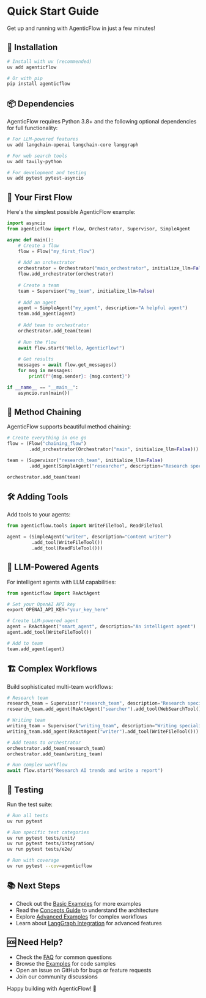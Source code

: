 # Quick Start Guide

Get up and running with AgenticFlow in just a few minutes!

## 🚀 Installation

```bash
# Install with uv (recommended)
uv add agenticflow

# Or with pip
pip install agenticflow
```

## 📦 Dependencies

AgenticFlow requires Python 3.8+ and the following optional dependencies for full functionality:

```bash
# For LLM-powered features
uv add langchain-openai langchain-core langgraph

# For web search tools
uv add tavily-python

# For development and testing
uv add pytest pytest-asyncio
```

## 🎯 Your First Flow

Here's the simplest possible AgenticFlow example:

```python
import asyncio
from agenticflow import Flow, Orchestrator, Supervisor, SimpleAgent

async def main():
    # Create a flow
    flow = Flow("my_first_flow")
    
    # Add an orchestrator
    orchestrator = Orchestrator("main_orchestrator", initialize_llm=False)
    flow.add_orchestrator(orchestrator)
    
    # Create a team
    team = Supervisor("my_team", initialize_llm=False)
    
    # Add an agent
    agent = SimpleAgent("my_agent", description="A helpful agent")
    team.add_agent(agent)
    
    # Add team to orchestrator
    orchestrator.add_team(team)
    
    # Run the flow
    await flow.start("Hello, AgenticFlow!")
    
    # Get results
    messages = await flow.get_messages()
    for msg in messages:
        print(f"{msg.sender}: {msg.content}")

if __name__ == "__main__":
    asyncio.run(main())
```

## 🔗 Method Chaining

AgenticFlow supports beautiful method chaining:

```python
# Create everything in one go
flow = (Flow("chaining_flow")
        .add_orchestrator(Orchestrator("main", initialize_llm=False)))

team = (Supervisor("research_team", initialize_llm=False)
        .add_agent(SimpleAgent("researcher", description="Research specialist")))

orchestrator.add_team(team)
```

## 🛠️ Adding Tools

Add tools to your agents:

```python
from agenticflow.tools import WriteFileTool, ReadFileTool

agent = (SimpleAgent("writer", description="Content writer")
         .add_tool(WriteFileTool())
         .add_tool(ReadFileTool()))
```

## 🤖 LLM-Powered Agents

For intelligent agents with LLM capabilities:

```python
from agenticflow import ReActAgent

# Set your OpenAI API key
export OPENAI_API_KEY="your_key_here"

# Create LLM-powered agent
agent = ReActAgent("smart_agent", description="An intelligent agent")
agent.add_tool(WriteFileTool())

# Add to team
team.add_agent(agent)
```

## 🏗️ Complex Workflows

Build sophisticated multi-team workflows:

```python
# Research team
research_team = Supervisor("research_team", description="Research specialists")
research_team.add_agent(ReActAgent("searcher").add_tool(WebSearchTool()))

# Writing team  
writing_team = Supervisor("writing_team", description="Writing specialists")
writing_team.add_agent(ReActAgent("writer").add_tool(WriteFileTool()))

# Add teams to orchestrator
orchestrator.add_team(research_team)
orchestrator.add_team(writing_team)

# Run complex workflow
await flow.start("Research AI trends and write a report")
```

## 🧪 Testing

Run the test suite:

```bash
# Run all tests
uv run pytest

# Run specific test categories
uv run pytest tests/unit/
uv run pytest tests/integration/
uv run pytest tests/e2e/

# Run with coverage
uv run pytest --cov=agenticflow
```

## 📚 Next Steps

- Check out the [Basic Examples](../examples/basic/) for more examples
- Read the [Concepts Guide](concepts.md) to understand the architecture
- Explore [Advanced Examples](../examples/advanced/) for complex workflows
- Learn about [LangGraph Integration](langgraph_integration.md) for advanced features

## 🆘 Need Help?

- Check the [FAQ](faq.md) for common questions
- Browse the [Examples](../examples/) for code samples
- Open an issue on GitHub for bugs or feature requests
- Join our community discussions

Happy building with AgenticFlow! 🎉
